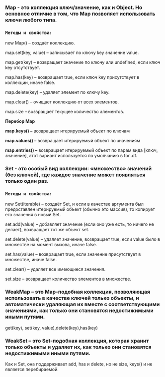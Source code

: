 ### Map - это коллекция ключ/значение, как и Object. Но основное отличие в том, что Map позволяет использовать ключи любого типа.

### `Методы и свойства:`

new Map() – создаёт коллекцию.

map.set(key, value) – записывает по ключу key значение value.

map.get(key) – возвращает значение по ключу или undefined, если ключ key отсутствует.

map.has(key) – возвращает true, если ключ key присутствует в коллекции, иначе false.

map.delete(key) – удаляет элемент по ключу key.

map.clear() – очищает коллекцию от всех элементов.

map.size – возвращает текущее количество элементов.

**Перебор Map**

**map.keys() –** возвращает итерируемый объект по ключам

**map.values() –** возвращает итерируемый объект по значениям

**map.entries() –** возвращает итерируемый объект по парам вида [ключ, значение], этот вариант используется по умолчанию в for..of.

### Set - это особый вид коллекции: «множество» значений (без ключей), где каждое значение может появляться только один раз.

### `Методы и свойства:`

new Set(iterable) – создаёт Set, и если в качестве аргумента был предоставлен итерируемый объект (обычно это массив), то копирует его значения в новый Set.

set.add(value) – добавляет значение (если оно уже есть, то ничего не делает), возвращает тот же объект set.

set.delete(value) – удаляет значение, возвращает true, если value было в множестве на момент вызова, иначе false.

set.has(value) – возвращает true, если значение присутствует в множестве, иначе false.

set.clear() – удаляет все имеющиеся значения.

set.size – возвращает количество элементов в множестве.

### WeakMap – это Map-подобная коллекция, позволяющая использовать в качестве ключей только объекты, и автоматически удаляющая их вместе с соответствующими значениями, как только они становятся недостижимыми иными путями.

get(key), set(key, value),delete(key),has(key)

### WeakSet – это Set-подобная коллекция, которая хранит только объекты и удаляет их, как только они становятся недостижимыми иными путями.

Как и Set, она поддерживает add, has и delete, но не size, keys() и не является перебираемой.